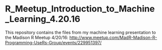 # R_Meetup_Introduction_to_Machine_Learning_4.20.16
This repository contains the files from my machine learning presentation to the Madison R Meetup 4/20/16: http://www.meetup.com/MadR-Madison-R-Programming-UseRs-Group/events/229951397/
